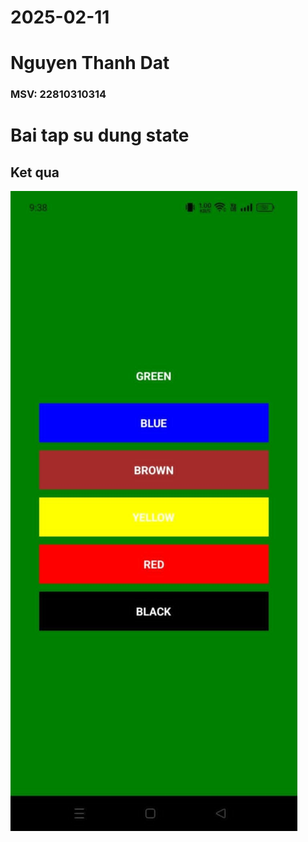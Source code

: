 # 2025-02-11
# Nguyen Thanh Dat
### MSV: 22810310314
# Bai tap su dung state
## Ket qua

![anh1](anh1.jpg)
